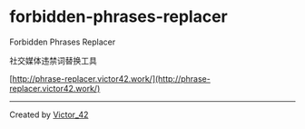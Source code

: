 # forbidden-phrases-replacer

Forbidden Phrases Replacer

社交媒体违禁词替换工具

[http://phrase-replacer.victor42.work/](http://phrase-replacer.victor42.work/)

---

Created by [Victor_42](https://victor42.work/)
